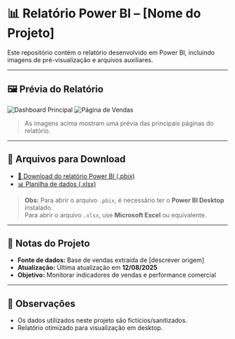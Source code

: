 # 📊 Relatório Power BI – [Nome do Projeto]

Este repositório contém o relatório desenvolvido em Power BI, incluindo imagens de pré-visualização e arquivos auxiliares.

---

## 🖼 Prévia do Relatório

![Dashboard Principal](./dashboard-principal.png)
![Página de Vendas](./pagina-vendas.png)

> As imagens acima mostram uma prévia das principais páginas do relatório.

---

## 📂 Arquivos para Download

- [📄 Download do relatório Power BI (.pbix)](./meu-relatorio.pbix)
- [📊 Planilha de dados (.xlsx)](./dados-base.xlsx)

> **Obs:** Para abrir o arquivo `.pbix`, é necessário ter o **Power BI Desktop** instalado.  
> Para abrir o arquivo `.xlsx`, use **Microsoft Excel** ou equivalente.

---

## 📝 Notas do Projeto

- **Fonte de dados:** Base de vendas extraída de [descrever origem]  
- **Atualização:** Última atualização em **12/08/2025**  
- **Objetivo:** Monitorar indicadores de vendas e performance comercial

---

## 📌 Observações

- Os dados utilizados neste projeto são fictícios/sanitizados.  
- Relatório otimizado para visualização em desktop.
